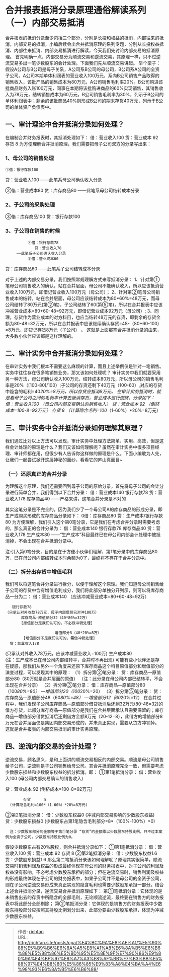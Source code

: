 # 合并报表抵消分录原理通俗解读系列（一）内部交易抵消

合并报表的抵消分录至少包括三个部分，分别是长投和权益的抵消，内部往来的抵消，内部交易的抵消，小编后续会出合并抵消原理的系列专题，分别从长投权益抵消、内部往来抵消、内部交易抵消进行解读，今天我们先讨论内部交易的抵消原理。
首先明确一点，内部交易分为顺流交易和逆流交易，其原理一样，只不过逆流交易多出一笔少数股东的会计处理。下面我们先从顺流交易讲起。
举个栗子：假设A公司与B公司是母子关系，A公司系B公司的母公司，B公司系A公司的全资子公司。A公司本期单体利润表的营业收入100万元，系向B公司销售产品取得的销售收入，该批产品的销售成本为80万元，A公司销售毛利率20%。B公司购进该批商品财务入账100万元，同事在本期将该批购进商品的60%实现销售，其销售收入为78万元，结转销售成本为60万元，B公司销售毛利率为30%，列示于B公司的单体利润表中；剩余的该批商品40%则形成B公司的期末存货40万元，列示于B公司的单体资产负债表中。

## 一、审计理论中合并抵消分录如何处理？
在编制合并财务报表时，其抵消处理如下：
借：营业收入100
      贷：营业成本 92
            存货      8
 为方便理解合并抵消原理，我们需要把母子公司双方的分录写出来：
### 1、母公司的销售处理
    ①借：银行存款100
   贷：营业收入100
          ——此笔系母公司确认收入分录

②借：营业成本80
    贷：库存商品80
           ——此笔系母公司结转成本分录

### 2、子公司的采购处理
   ③借：库存商品100
   贷：银行存款100      

### 3、子公司在销售的时候
              ④借：银行存款78
                 贷：营业收入78
         ——此笔系子公司确认收入分录
              ⑤借：营业成本60
  贷：库存商品60
         ——此笔系子公司结转成本分录

对于上述的内部交易分录，我们按照常规理解方式来写抵消分录：
      1、针对第①笔母公司销售收入的确认，站在合并层面，母公司不能确认收入，所以应该抵消营业收入100万元，即借记营业收入100万元（母公司）；
      2、针对第②笔母公司销售成本的结转，站在合并层面，母公司应该结转成本为80*60%=48万元，而母公司结转了80万元(第②笔)，子公司结转了60(第⑤笔)，所以在合并报表中应该冲减营业成本=80+60-48=92万元，即借记营业成本92万元（母公司）;
     3、同理，存货作为营业成本的对方科目，也应当结转48万元的存货，即剩余的存货金额为80-48=32万元，所以在合并报表中应该继续确认存货=48-（80+60-100）=8万元，即贷记存货8万元（子公司） 。
这就是上面那笔合并抵消分录的由来，大多数小伙伴应该都是这样理解的。   

## 二、审计实务中合并抵消分录如何处理？

在审计实务中我们根本不需要这么麻烦的计算，而且上述举例仅是针对一笔销售。实务中往往存在很多笔销售业务，那又该如何处理呢？
审计实务中我们就要采用另一种方法，母公司确认收入100万元，结转成本80万元，所以母公司的销售毛利率是20%（[100-80]/100）;子公司的存货还剩下40万元（100-60）,对应的存货中隐含的毛利=40*20%=8万元，所以存货应抵消8万元。
在审计实务抵消时，就是看母子公司之间的毛利率计算去抵消存货，营业成本进行倒挤，分录如下：
借：营业收入100
（母公司内部交易确认的销售收入）
      贷：营业成本 92
      （倒挤成本=100-8=92万元）
            存货      8 
      （计算隐含毛利=100*（1-60%）*20%=8万元）


## 三、审计实务中合并抵消分录如何理解其原理？

我们通过比对以上方法可以发现，审计实务中处理方法简单、实用、高效，但是这样会计处理的原理是什么？我们又该如何理解呢？虽然在审计实务中很多项目经理、审计师都在用，但很少有人告诉你这样做的原理是什么。下面小编敢为人先，让我们一起尝试掀开这层神秘的面纱，看看它的庐山真面目~

### （一）还原真正的合并分录

为理解这个原理，我们还需要回到母子公司的原始分录，首先将母子公司的会计分录进行简单合并，我们得到以下合并分录：
借：营业成本140
银行存款78
           贷：营业收入178
库存商品40
       ——严格来讲，这笔合并分录是不对的

其实这笔分录是不完全的，因为我们少了一个母公司A的库存商品的形成分录，即生产或购买形成的库存商品分录如下：
0借：库存商品80
贷：生产成本/银行存款80
为方便理解，我们引入这个第0笔分录，它是我们在考虑合并分录时需要考虑的，那么真正的合并分录为：
借：营业成本140
银行存款78
库存商品40
            贷：营业收入178
生产成本80
        ——“生产成本”科目最终已在母公司内部会计处理中被抵消掉，不会出现在合并抵消分录中。 

注:引入第0笔分录，目的是在于方便小伙伴们理解，第1笔分录中的库存商品80万，已在母公司内部结转成本时余额为0了，最终将不存在于合并分录中。

### （二）拆分出存货中增值毛利

我们可以将这笔合并分录进行拆分，以便于理解这个原理。我们知道母公司销售给子公司的存货中含有增值毛利成分，我们将此部分单独分开列示，则可以将库存商品一分为二：
借：营业成本140 
    （应该冲减营业成本=80+60-48=92万）

       银行存款78   
    （只承认对外收款78万元，母子内部借贷已对冲100万）      
           库存商品—原值部分32（40*80%=32万）
           [原值部分是我们认可的，不必做冲销处理]

                         —增值部分8（40*20%=8万）
            [增值部分不是我们认可的，需做冲销处理]
      贷：营业收入178
   (只承认对外收入78万元，应该冲减营业收入=100万)
      生产成本80   
     (注：生产成本已在母公司内部结转平，合并时不再出现) 
可能有些小伙伴还是存在疑惑，那我们从另外一个角度来还原下库存商品这个科目原值部分和增值部分的演变过程，可以发现其中的原理：
（1）拆分第②笔分录：
贷：库存商品—原值部分80（80万就是合并层面的原值）
（注：此分录在母公司内部已结转平，不会出现在合并分录）
（2）拆分第③笔分录：
借：库存商品—原值部分80（100*80%=80）
                   —增值部分20（100*20%=20）
（3）拆分第⑤笔分录：
贷：库存商品—原值部分48（60*80%=48）
                   —增值部分12（60*20%=12）
在合并过程中，我们发现子公司库存商品—原值部分借贷抵消后还剩32万元(80-48=32)的借方存货，此部分库存商品—原值部分是我们在合并层面承认且需要保留的；库存商品—增值部分借贷抵消后还剩借方金额8万元（20-12=8），此借方的增值部分8万元在合并层面仅是集团内部交易形成的，并未真正实现，需要从贷方冲销掉。
这就是合并报表的内部交易抵消的审计实务原理。


## 四、逆流内部交易的会计处理？

逆流交易，顾名思义，是和上面讲的顺流交易相反的内部交易。顺流是母公司销售给子公司，逆流则是子公司销售给母公司。其合并抵消原理完全一致，但需要考虑少数股东损益和少数股东权益的拆分抵消。即：
①第1笔抵消分录：
借：营业收入100
(母公司内部交易确认的销售收入)

贷：营业成本 92
(倒挤成本=100-8=92万元)

            存货      8
      (计算隐含毛利=100*（1-60%）*20%=8万元)
②第2笔抵消分录：
借：少数股东权益0
(冲减内部交易影响的少数股东权益)
      贷：少数股东损益0
      (少数股东占第1笔隐含毛利部分=8*（100%-100%）=0)

      注：少数股东部分的金额等于第①笔分录 “存货”的金额乘以少数股东持股比例，只不过本案例为全资子公司，少数股东持股比例为0。 
假设少数股东占有20%股权，则合并抵消分录如下：
①第1笔抵消分录：
借：营业收入100
        贷：营业成本 92
             存货      8 
②第2笔抵消分录：
借：少数股东权益1.6
        贷：少数股东损益1.6
那么第二笔抵消分录该如何理解呢？原理其实很简单，顺流交易时销售利润及权益的形成最终体现在母公司的财务报表中，对子公司的利润及权益没有影响，不必考虑少数股东承担的部分；但在逆流交易时，销售利润及权益的形成最终体现在子公司的财务报表中，如果子公司并不是母公司的全资子公司，则在子公司逆流交易形成未真正实现的隐含毛利也需要少数股东承担一部分。结合上述合并抵消分录，逆流交易合并抵消原理如下：
第①笔抵消分录：它体现的是未销售出去的存货中所隐含的全部毛利，无论顺流逆流，最终要在销售方的财务报表中将此部分全部剔除；
第②笔抵消分录：它体现的是销售方的财务报表中少数股东持股部分应按照其持股比例划分出来，此部分要由少数股东承担，体现为冲减少数股东权益。

---

> 作者: [richfan](https://richfan.site/)  
> URL: http://richfan.site/posts/cpa/%E4%BC%9A%E8%AE%A1/%E5%90%88%E5%B9%B6%E6%8A%A5%E8%A1%A8%E6%8A%B5%E6%B6%88%E5%88%86%E5%BD%95%E5%8E%9F%E7%90%86%E9%80%9A%E4%BF%97%E8%A7%A3%E8%AF%BB%E7%B3%BB%E5%88%97%E4%B8%80%E5%86%85%E9%83%A8%E4%BA%A4%E6%98%93%E6%8A%B5%E6%B6%88/  

